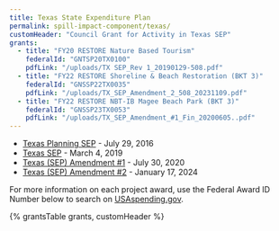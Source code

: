 ```yaml
---
title: Texas State Expenditure Plan
permalink: spill-impact-component/texas/
customHeader: "Council Grant for Activity in Texas SEP"
grants:
  - title: "FY20 RESTORE Nature Based Tourism" 
    federalId: "GNTSP20TX0100"
    pdfLink: "/uploads/TX SEP_Rev 1_20190129-508.pdf"
  - title: "FY22 RESTORE Shoreline & Beach Restoration (BKT 3)"
    federalId: "GNSSP22TX0035"
    pdfLink: "/uploads/TX_SEP_Amendment_2_508_20231109.pdf"
  - title: "FY22 RESTORE NBT-IB Magee Beach Park (BKT 3)"
    federalId: "GNSSP23TX0053"
    pdfLink: "/uploads/TX_SEP_Amendment_#1_Fin_20200605..pdf" 
---
```


<link rel="stylesheet" href="/styles/styles.scss">

- [Texas Planning SEP](/uploads/PSEP-TX-approval_letter_from_the_Chair-transmittal_letter-and_PSEP.pdf) - July 29, 2016
- [Texas SEP](/uploads/TX_SEP_Rev_1_20190129-508.pdf) - March 4, 2019
- [Texas (SEP) Amendment #1](/uploads/TX_SEP_Amendment_#1_Fin_20200605..pdf) - July 30, 2020
- [Texas (SEP) Amendment #2](/uploads/TX_SEP_Amendment_2_508_20231109.pdf) - January 17, 2024

For more information on each project award, use the Federal Award ID Number below to search on [USAspending.gov](https://www.usaspending.gov/search/?hash=d0cede4de5827d24bbd9d27076bf18f2).


{% grantsTable grants, customHeader %}